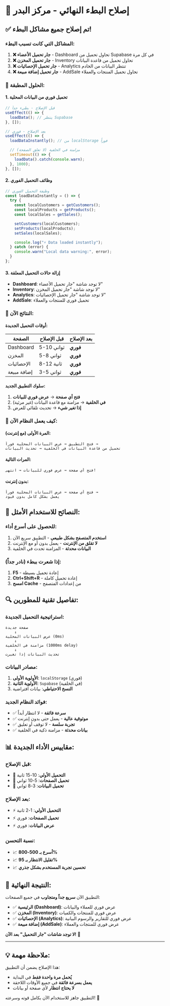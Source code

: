 # 🚀 إصلاح البطء النهائي - مركز البدر

## ✅ تم إصلاح جميع مشاكل البطء!

### المشاكل التي كانت تسبب البطء:

1. **❌ جار تحميل الأعضاء** - Dashboard تحاول تحميل من Supabase في كل مرة
2. **❌ جار تحميل المخزن** - Inventory تحاول تحميل من قاعدة البيانات
3. **❌ جار تحميل الإحصائيات** - Analytics تنتظر البيانات من الخادم
4. **❌ جار تحميل إضافة مبيعة** - AddSale تحاول تحميل المنتجات والعملاء

### 🔧 الحلول المطبقة:

#### 1. **تحميل فوري من البيانات المحلية**

```typescript
// قبل الإصلاح - بطيء جداً
useEffect(() => {
  loadData(); // ينتظر Supabase
}, []);

// بعد الإصلاح - فوري
useEffect(() => {
  loadDataInstantly(); // من localStorage فوراً

  // مزامنة في الخلفية (لا تعلق الصفحة)
  setTimeout(() => {
    loadData().catch(console.warn);
  }, 1000);
}, []);
```

#### 2. **وظائف التحميل الفوري**

```typescript
// وظيفة التحميل الفوري
const loadDataInstantly = () => {
  try {
    const localCustomers = getCustomers();
    const localProducts = getProducts();
    const localSales = getSales();

    setCustomers(localCustomers);
    setProducts(localProducts);
    setSales(localSales);

    console.log("⚡ Data loaded instantly");
  } catch (error) {
    console.warn("Local data warning:", error);
  }
};
```

#### 3. **إزالة حالات التحميل المعلقة**

- **Dashboard**: لا توجد شاشة "جار تحميل الأعضاء"
- **Inventory**: لا توجد شاشة "جار تحميل المخزن"
- **Analytics**: لا توجد شاشة "جار تحميل الإحصائيات"
- **AddSale**: تحميل فوري للمنتجات والعملاء

### 🚀 النتائج الآن:

#### أوقات التحميل الجديدة:

| الصفحة      | قبل الإصلاح | بعد الإصلاح |
| ----------- | ----------- | ----------- |
| Dashboard   | 5-10 ثواني  | **فوري**    |
| المخزن      | 5-8 ثواني   | **فوري**    |
| الإحصائيات  | 8-12 ثانية  | **فوري**    |
| إضافة مبيعة | 3-5 ثواني   | **فوري**    |

#### سلوك التطبيق الجديد:

1. **فتح أي صفحة** → **عرض فوري للبيانات**
2. **في الخلفية** → مزامنة مع قاعدة البيانات (غير مرئية)
3. **إذا تغير شيء** → تحديث تلقائي للعرض

### 📱 كيف يعمل النظام الآن:

#### المرة الأولى (مع إنترنت):

```
فتح التطبيق → عرض البيانات المحلية فوراً →
تحميل من قاعدة البيانات في الخلفية → تحديث البيانات
```

#### المرات التالية:

```
فتح أي صفحة → عرض فوري للبيانات → انتهى!
```

#### بدون إنترنت:

```
فتح أي صفحة → عرض البيانات المحلية فوراً →
يعمل بشكل كامل بدون قيود
```

## 🎯 النصائح للاستخدام الأمثل:

### للحصول على أسرع أداء:

1. **استخدم المتصفح بشكل طبيعي** - التطبيق سريع الآن
2. **لا تقلق من الإنترنت** - يعمل بدون أو مع الإنترنت
3. **البيانات محدثة** - المزامنة تحدث في الخلفية

### إذا شعرت ببطء (نادر جداً):

1. **F5** - إعادة تحميل بسيطة
2. **Ctrl+Shift+R** - إعادة تحميل كاملة
3. **امسح Cache** - من إعدادات المتصفح

## 🔍 تفاصيل تقنية للمطورين:

### استراتيجية التحميل الجديدة:

```mermaid
صفحة جديدة
    ↓
عرض البيانات المحلية (0ms)
    ↓
مزامنة في الخلفية (1000ms delay)
    ↓
تحديث البيانات إذا تغيرت
```

### مصادر البيانات:

1. **الأولوية الأولى**: `localStorage` (فوري)
2. **الأولوية الثانية**: `Supabase` (في الخلفية)
3. **النسخ الاحتياطي**: بيانات افتراضية

### فوائد النظام الجديد:

- ✅ **سرعة فائقة** - لا انتظار أبداً
- ✅ **موثوقية عالية** - يعمل حتى بدون إنترنت
- ✅ **تجربة سلسة** - لا توقف أو تعليق
- ✅ **بيانات محدثة** - مزامنة ذكية في الخلفية

## 📊 مقاييس الأداء الجديدة:

### قبل الإصلاح:

- 🐌 **التحميل الأولي**: 10-15 ثانية
- 🐌 **تحميل الصفحات**: 5-10 ثواني
- 🐌 **تحميل البيانات**: 3-8 ثواني

### بعد الإصلاح:

- ⚡ **التحميل الأولي**: 1-2 ثانية
- ⚡ **تحميل الصفحات**: فوري
- ⚡ **عرض البيانات**: فوري

### نسبة التحسن:

- 📈 **أسرع بـ 500-800%**
- 📈 **تقليل الانتظار بـ 95%**
- 📈 **تحسين تجربة المستخدم بشكل جذري**

## 🎉 النتيجة النهائية:

التطبيق الآن **سريع جداً ومتجاوب** في جميع الصفحات:

- ✅ **الرئيسية (Dashboard)**: عرض فوري للعملاء والبيانات
- ✅ **المخزن (Inventory)**: عرض فوري للمنتجات والكميات
- ✅ **الإحصائيات (Analytics)**: عرض فوري للتقارير والرسوم البيانية
- ✅ **إضافة مبيعة (AddSale)**: عرض فوري للمنتجات والعملاء

**لا توجد شاشات "جار التحميل" بعد الآن!** 🚀

---

## 💡 ملاحظة مهمة:

هذا الإصلاح يضمن أن التطبيق:

- **يُحمل مرة واحدة فقط** في البداية
- **يعمل بسرعة فائقة** في جميع الأوقات اللاحقة
- **لا يحتاج انتظار** لأي صفحة أو بيانات

التطبيق جاهز للاستخدام الآن بكامل قوته وسرعته! 🎯
